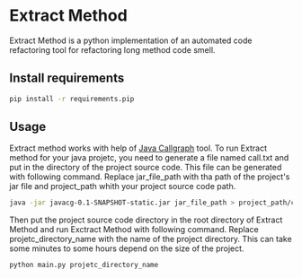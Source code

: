 # Extract Method

Extract Method is a python implementation of an automated code refactoring tool for refactoring long method code smell.
## Install requirements

```bash
pip install -r requirements.pip
```

## Usage

Extract method works with help of [Java Callgraph](https://github.com/gousiosg/java-callgraph) tool. To run Extract method for your java projetc, you need to generate a file named call.txt and put in the directory of the project source code. This file can be generated with following command. Replace jar_file_path with tha path of the project's jar file and project_path whith your project source code path.
```bash
java -jar javacg-0.1-SNAPSHOT-static.jar jar_file_path > project_path/call.txt
```
Then put the project source code directory in the root directory of Extract Method and run Exctract Method with following command. Replace projetc_directory_name with the name of the project directory. This can take some minutes to some hours depend on the size of the project.

```bash
python main.py projetc_directory_name
```
 